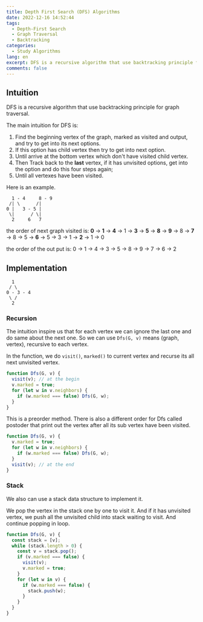 ```yaml
---
title: Depth First Search (DFS) Algorithms
date: 2022-12-16 14:52:44
tags:
  - Depth-First Search
  - Graph Traversal
  - Backtracking
categories:
  - Study Algorithms
lang: en
excerpt: DFS is a recursive algorithm that use backtracking principle for graph traversal. This is an article to introduce its intuition and implementation
comments: false
---
```


## Intuition

DFS is a recursive algorithm that use backtracking principle for graph traversal.

The main intuition for DFS is:

1. Find the beginning vertex of the graph, marked as visited and output, and try to get into its next options.
2. If this option has child vertex then try to get into next option.
3. Until arrive at the bottom vertex which don't have visited child vertex.
4. Then Track back to the **last** vertex, if it has unvisited options, get into the option and do this four steps again;
5. Until all vertexes have been visited.

Here is an example.

```text
  1 - 4     8 - 9
 /| \      /|
0 |   3 - 5 |
 \|      / \|
  2     6   7
```

the order of next graph visited is:
**0** -> **1** -> **4** -> 1 -> **3** -> **5** -> **8** -> **9** -> 8 -> **7** -> 8 -> 5 -> **6** -> 5 -> 3 -> 1 -> **2** -> 1 -> 0

the order of the out put is: 0 -> 1 -> 4 -> 3 -> 5 -> 8 -> 9 -> 7 -> 6 -> 2

## Implementation

```text
  1
 / \
0 - 3 - 4
 \ /
  2
```

### Recursion

The intuition inspire us that for each vertex we can ignore the last one and do same about the next one. So we can use `Dfs(G, v)` means (graph, vertex), recursive to each vertex.

In the function, we do `visit()`, `marked()` to current vertex and recurse its all next unvisited vertex.

```js
function Dfs(G, v) {
  visit(v); // at the begin
  v.marked = true;
  for (let w in v.neighbors) {
    if (w.marked === false) Dfs(G, w);
  }
}
```

This is a preorder method. There is also a different order for Dfs called postoder that print out the vertex after all its sub vertex have been visited.

```js
function Dfs(G, v) {
  v.marked = true;
  for (let w in v.neighbors) {
    if (w.marked === false) Dfs(G, w);
  }
  visit(v); // at the end
}
```

### Stack

We also can use a stack data structure to implement it.

We pop the vertex in the stack one by one to visit it. And if it has unvisited vertex, we push all the unvisited child into stack waiting to visit. And continue popping in loop.

```js
function Dfs(G, v) {
  const stack = [v];
  while (stack.length > 0) {
    const v = stack.pop();
    if (v.marked === false) {
      visit(v);
      v.marked = true;
    }
    for (let w in v) {
      if (w.marked === false) {
        stack.push(w);
      }
    }
  }
}
```
